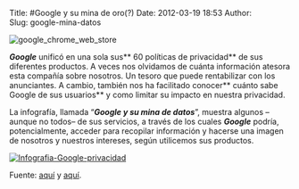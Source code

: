 Title: #Google y su mina de oro(?)
Date: 2012-03-19 18:53
Author:  
Slug: google-mina-datos

![google\_chrome\_web\_store](http://abr4xas.org/wp-content/uploads/2011/11/chrome_web_store1-300x200.jpg "chrome_web_store")

***Google*** unificó en una sola sus** 60 políticas de privacidad** de
sus diferentes productos. A veces nos olvidamos de cuánta información
atesora esta compañía sobre nosotros. Un tesoro que puede rentabilizar
con los anunciantes. A cambio, también nos ha facilitado
conocer** cuánto sabe Google de sus usuarios** y como limitar su impacto
en nuestra privacidad.

<!--more-->

La infografía, llamada “***Google y su mina de datos***”, muestra
algunos –aunque no todos– de sus servicios, a través de los cuales
***Google*** podría, potencialmente, acceder para recopilar información
y hacerse una imagen de nosotros y nuestros intereses, según utilicemos
sus productos.

[![](http://blogs.protegerse.com/laboratorio/wp-content/Infografia-Google-privacidad1-307x1024.jpg "Infografia-Google-privacidad")](http://blogs.protegerse.com/laboratorio/wp-content/Infografia-Google-privacidad1.jpg "Google y su mina de datos...")

Fuente:
[aquí](http://www.adslzone.net/article8192-nuestros-datos-se-han-convertido-en-una-mina-para-google.html "Nuestros datos se han convertido en una mina para Google")
y
[aquí](http://blogs.protegerse.com/laboratorio/2012/03/15/google-y-su-mina-de-datos/ "GOOGLE Y SU MINA DE DATOS").
